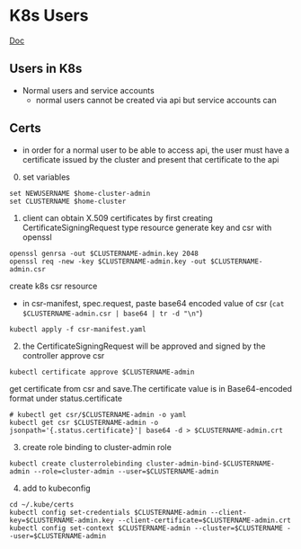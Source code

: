 # K8s Users
[Doc](https://kubernetes.io/docs/reference/access-authn-authz/authentication/)
## Users in K8s
- Normal users and service accounts
  - normal users cannot be created via api but service accounts can

## Certs
- in order for a normal user to be able to access api, the user must have a certificate issued by the cluster and present that certificate to the api
0. set variables
```
set NEWUSERNAME $home-cluster-admin
set CLUSTERNAME $home-cluster
```
1. client can obtain X.509 certificates by first creating CertificateSigningRequest type resource
generate key and csr with openssl
```
openssl genrsa -out $CLUSTERNAME-admin.key 2048
openssl req -new -key $CLUSTERNAME-admin.key -out $CLUSTERNAME-admin.csr
```
create k8s csr resource
- in csr-manifest, spec.request, paste base64 encoded value of csr (`cat $CLUSTERNAME-admin.csr | base64 | tr -d "\n"`)
```
kubectl apply -f csr-manifest.yaml
```
2. the CertificateSigningRequest will be approved and signed by the controller
approve csr
```
kubectl certificate approve $CLUSTERNAME-admin
```
get certificate from csr and save.The certificate value is in Base64-encoded format under status.certificate
```
# kubectl get csr/$CLUSTERNAME-admin -o yaml
kubectl get csr $CLUSTERNAME-admin -o jsonpath='{.status.certificate}'| base64 -d > $CLUSTERNAME-admin.crt

```
3. create role binding to cluster-admin role
```
kubectl create clusterrolebinding cluster-admin-bind-$CLUSTERNAME-admin --role=cluster-admin --user=$CLUSTERNAME-admin
```
4. add to kubeconfig
```
cd ~/.kube/certs
kubectl config set-credentials $CLUSTERNAME-admin --client-key=$CLUSTERNAME-admin.key --client-certificate=$CLUSTERNAME-admin.crt
kubectl config set-context $CLUSTERNAME-admin --cluster=$CLUSTERNAME --user=$CLUSTERNAME-admin
```
